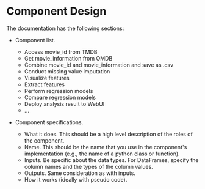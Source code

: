 # Component Design

The documentation has the following sections:
- Component list. 
  - Access movie_id from TMDB
  - Get movie_information from OMDB
  - Combine movie_id and movie_information and save as .csv
  - Conduct missing value imputation
  - Visualize features
  - Extract features
  - Perform regression models
  - Compare regression models
  - Deploy analysis result to WebUI
  - ...
  
- Component specifications. 
  - What it does. This should be a high level description of the roles of the component.
  - Name. This should be the name that you use in the component's implementation (e.g., the name of a python class or function).
  - Inputs. Be specific about the data types. For DataFrames, specify the column names and the types of the column values.
  - Outputs. Same consideration as with inputs.
  - How it works (ideally with pseudo code).
